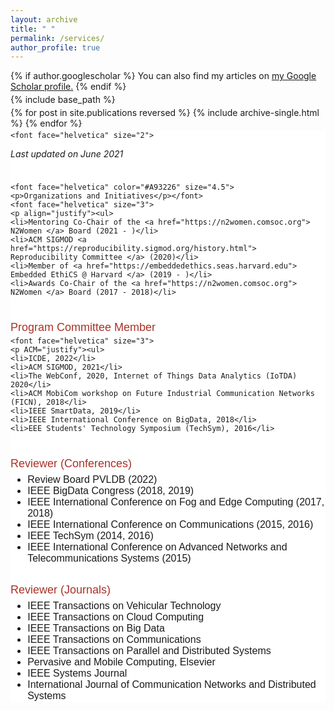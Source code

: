 ```yaml
---
layout: archive
title: " "
permalink: /services/
author_profile: true
---
```


{% if author.googlescholar %}
You can also find my articles on <u><a href="{{author.googlescholar}}">my Google Scholar profile</a>.</u>
{% endif %}

{% include base_path %}

{% for post in site.publications reversed %}
{% include archive-single.html %}
{% endfor %}

<style>
img {
	float: left;
}
.boxed {
	background-color: white;
	border: none ;
	padding: 15px
	margin: 70px;
	margin-left: 0px
}
p { margin-bottom: -10px; }
</style>



<div class="boxed">

	<font face="helvetica" size="2">
<p><i>Last updated on June 2021</i></p></font><br><br>


	<font face="helvetica" color="#A93226" size="4.5">
	<p>Organizations and Initiatives</p></font>
	<font face="helvetica" size="3"> 
	<p align="justify"><ul>
	<li>Mentoring Co-Chair of the <a href="https://n2women.comsoc.org"> N2Women </a> Board (2021 - )</li>
	<li>ACM SIGMOD <a href="https://reproducibility.sigmod.org/history.html"> Reproducibility Committee </a> (2020)</li> 
	<li>Member of <a href="https://embeddedethics.seas.harvard.edu"> Embedded EthiCS @ Harvard </a> (2019 - )</li>
	<li>Awards Co-Chair of the <a href="https://n2women.comsoc.org"> N2Women </a> Board (2017 - 2018)</li>
</ul>
</p> <br>
</font>



<font face="helvetica" color="#A93226" size="4.5">
	<p>Program Committee Member</p></font>

	<font face="helvetica" size="3"> 
	<p ACM="justify"><ul>
	<li>ICDE, 2022</li>
	<li>ACM SIGMOD, 2021</li>
	<li>The WebConf, 2020, Internet of Things Data Analytics (IoTDA) 2020</li>
	<li>ACM MobiCom workshop on Future Industrial Communication Networks (FICN), 2018</li>
	<li>IEEE SmartData, 2019</li>
	<li>IEEE International Conference on BigData, 2018</li>
	<li>EEE Students' Technology Symposium (TechSym), 2016</li>
</ul>
</p><br>
</font>

<font face="helvetica" color="#A93226" size="4.5">
	<p>Reviewer (Conferences)</p></font>
	<font face="helvetica" size="3"> 
		<p align="justify"><ul>
			<li>Review Board PVLDB (2022)</li>
			<li>IEEE BigData Congress (2018, 2019)</li>
			<li>IEEE International Conference on Fog and Edge Computing (2017, 2018)</li>
			<li>IEEE International Conference on Communications (2015, 2016)</li>
			<li>IEEE TechSym (2014, 2016)</li>
			<li>IEEE International Conference on Advanced Networks and Telecommunications Systems (2015)</li>
		</ul>
	</p>

</font><br>


<font face="helvetica" color="#A93226" size="4.5">
	<p>Reviewer (Journals)</p></font>
	<font face="helvetica" size="3"> 
		<p align="justify"><ul>
			<li>IEEE Transactions on Vehicular Technology</li>
			<li>IEEE Transactions on Cloud Computing</li>
			<li>IEEE Transactions on Big Data</li>
			<li>IEEE Transactions on Communications</li>
			<li>IEEE Transactions on Parallel and Distributed Systems</li>
			<li>Pervasive and Mobile Computing, Elsevier</li>
			<li>IEEE Systems Journal</li>
			<li>International Journal of Communication Networks and Distributed Systems</li>
		</ul>
	</p>

</font>


</div>
